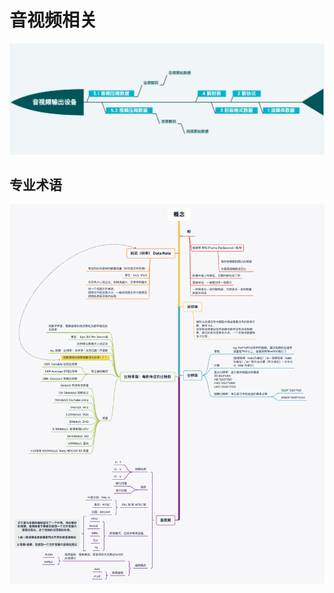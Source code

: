 # 音视频相关



![image-20200820111626453](../../assets/image-20200820111626453.png)



## 专业术语



![image-20200819175803528](../../assets/image-20200819175803528.png)